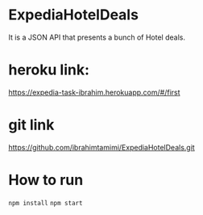 # ExpediaHotelDeals
It is a JSON API that presents a bunch of Hotel deals.

# heroku link:
https://expedia-task-ibrahim.herokuapp.com/#/first

# git link
https://github.com/ibrahimtamimi/ExpediaHotelDeals.git

# How to run 
`` npm install ``
`` npm start ``